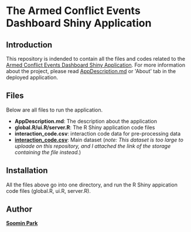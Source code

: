 # The Armed Conflict Events Dashboard Shiny Application 

## Introduction
This repository is indended to contain all the files and codes related to the [Armed Conflict Events Dashboard Shiny Application](https://juliepark.shinyapps.io/shinyappProj_ACLEDDashboard/). For more information about the project, please read [AppDescription.md](https://github.com/juliepark7/ShinyApp/blob/master/AppDescription.md) or 'About' tab in the deployed application. 

## Files 
Below are all files to run the application. 
- **AppDescription.md**: The description about the application
- **global.R/ui.R/server.R**: The R Shiny application code files
- **interaction_code.csv**: interaction code data for pre-processing data
- **[interaction_code.csv](https://drive.google.com/open?id=1hGBa1lPRYCwxv3r2oJPRPmOT3BlCd8G4)**: Main dataset (*note: This dataset is too large to uploade on this repository, and I attached the link of the storage containing the file instead.*)

## Installation
All the files above go into one directory, and run the R Shiny appication code files (global.R, ui.R, server.R). 

## Author
**[Soomin Park](mailto:julie.park7@gmail.com)**

